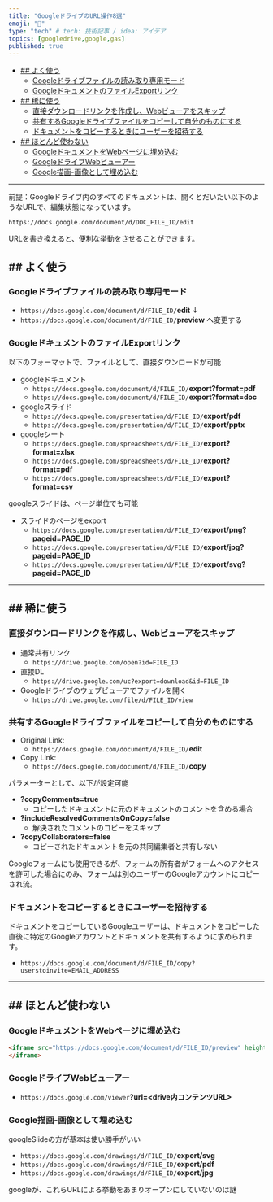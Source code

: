 ```yaml
---
title: "GoogleドライブのURL操作8選"
emoji: "🕌"
type: "tech" # tech: 技術記事 / idea: アイデア
topics: [googledrive,google,gas]
published: true
---
```


- [## よく使う](#-よく使う)
  - [Googleドライブファイルの読み取り専用モード](#googleドライブファイルの読み取り専用モード)
  - [GoogleドキュメントのファイルExportリンク](#googleドキュメントのファイルexportリンク)
- [## 稀に使う](#-稀に使う)
  - [直接ダウンロードリンクを作成し、Webビューアをスキップ](#直接ダウンロードリンクを作成しwebビューアをスキップ)
  - [共有するGoogleドライブファイルをコピーして自分のものにする](#共有するgoogleドライブファイルをコピーして自分のものにする)
  - [ドキュメントをコピーするときにユーザーを招待する](#ドキュメントをコピーするときにユーザーを招待する)
- [## ほとんど使わない](#-ほとんど使わない)
  - [GoogleドキュメントをWebページに埋め込む](#googleドキュメントをwebページに埋め込む)
  - [GoogleドライブWebビューアー](#googleドライブwebビューアー)
  - [Google描画-画像として埋め込む](#google描画-画像として埋め込む)

------

前提：Googleドライブ内のすべてのドキュメントは、開くとだいたい以下のようなURLで、編集状態になっています。

`https://docs.google.com/document/d/DOC_FILE_ID/edit`

URLを書き換えると、便利な挙動をさせることができます。

## ## よく使う

### Googleドライブファイルの読み取り専用モード

- `https://docs.google.com/document/d/FILE_ID/`**edit**
    ↓
- `https://docs.google.com/document/d/FILE_ID/`**preview**
    へ変更する

### GoogleドキュメントのファイルExportリンク

以下のフォーマットで、ファイルとして、直接ダウンロードが可能

- googleドキュメント
  - `https://docs.google.com/document/d/FILE_ID/`**export?format=pdf**
  - `https://docs.google.com/document/d/FILE_ID/`**export?format=doc**
- googleスライド
  - `https://docs.google.com/presentation/d/FILE_ID/`**export/pdf**
  - `https://docs.google.com/presentation/d/FILE_ID/`**export/pptx**
- googleシート
  - `https://docs.google.com/spreadsheets/d/FILE_ID/`**export?format=xlsx**
  - `https://docs.google.com/spreadsheets/d/FILE_ID/`**export?format=pdf**
  - `https://docs.google.com/spreadsheets/d/FILE_ID/`**export?format=csv**

googleスライドは、ページ単位でも可能

- スライドのページをexport
  - `https://docs.google.com/presentation/d/FILE_ID/`**export/png?pageid=PAGE_ID**
  - `https://docs.google.com/presentation/d/FILE_ID/`**export/jpg?pageid=PAGE_ID**
  - `https://docs.google.com/presentation/d/FILE_ID/`**export/svg?pageid=PAGE_ID**

------

## ## 稀に使う

### 直接ダウンロードリンクを作成し、Webビューアをスキップ

- 通常共有リンク
  - `https://drive.google.com/open?id=FILE_ID`
- 直接DL
  - `https://drive.google.com/uc?export=download&id=FILE_ID`
- Googleドライブのウェブビューアでファイルを開く
  - `https://drive.google.com/file/d/FILE_ID/view`

### 共有するGoogleドライブファイルをコピーして自分のものにする

- Original Link:
  - `https://docs.google.com/document/d/FILE_ID/`**edit**
- Copy Link:
  - `https://docs.google.com/document/d/FILE_ID/`**copy**

パラメーターとして、以下が設定可能

- **?copyComments=true**
  - コピーしたドキュメントに元のドキュメントのコメントを含める場合
- **?includeResolvedCommentsOnCopy=false**
  - 解決されたコメントのコピーをスキップ
- **?copyCollaborators=false**
  - コピーされたドキュメントを元の共同編集者と共有しない

Googleフォームにも使用できるが、フォームの所有者がフォームへのアクセスを許可した場合にのみ、フォームは別のユーザーのGoogleアカウントにコピーされ流。

### ドキュメントをコピーするときにユーザーを招待する

ドキュメントをコピーしているGoogleユーザーは、ドキュメントをコピーした直後に特定のGoogleアカウントとドキュメントを共有するように求められます。

- `https://docs.google.com/document/d/FILE_ID/copy?userstoinvite=EMAIL_ADDRESS`

------

## ## ほとんど使わない

### GoogleドキュメントをWebページに埋め込む

```html
<iframe src="https://docs.google.com/document/d/FILE_ID/preview" height="600px" width=“800px" allowfullscreen>
</iframe>
```

### GoogleドライブWebビューアー

- `https://docs.google.com/viewer`**?url=<drive内コンテンツURL>**

### Google描画-画像として埋め込む

googleSlideの方が基本は使い勝手がいい

- `https://docs.google.com/drawings/d/FILE_ID/`**export/svg**
- `https://docs.google.com/drawings/d/FILE_ID/`**export/pdf**
- `https://docs.google.com/drawings/d/FILE_ID/`**export/jpg**

googleが、これらURLによる挙動をあまりオープンにしていないのは謎
